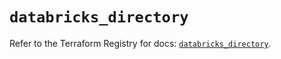# `databricks_directory`

Refer to the Terraform Registry for docs: [`databricks_directory`](https://registry.terraform.io/providers/databricks/databricks/1.42.0/docs/resources/directory).
